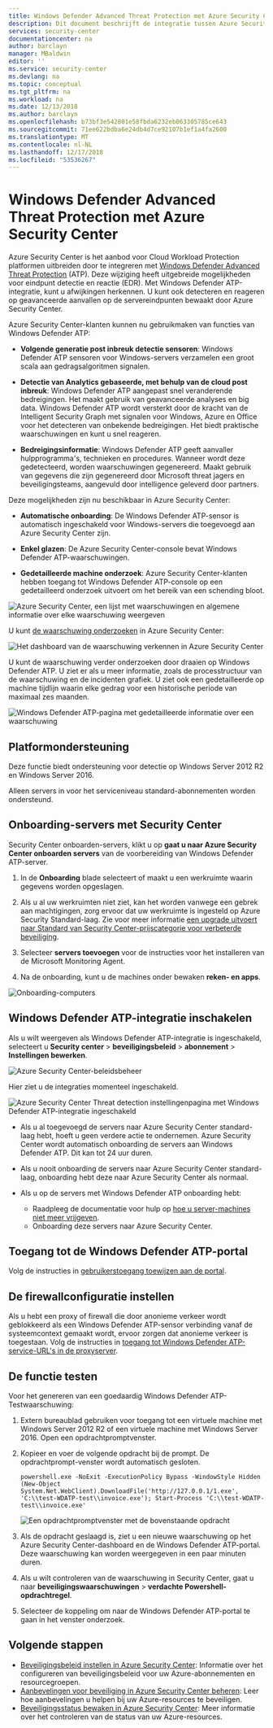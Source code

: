 ```yaml
---
title: Windows Defender Advanced Threat Protection met Azure Security Center
description: Dit document beschrijft de integratie tussen Azure Security Center en Windows Defender Advanced Threat Protection.
services: security-center
documentationcenter: na
author: barclayn
manager: MBaldwin
editor: ''
ms.service: security-center
ms.devlang: na
ms.topic: conceptual
ms.tgt_pltfrm: na
ms.workload: na
ms.date: 12/13/2018
ms.author: barclayn
ms.openlocfilehash: b73bf3e542801e58fbda6232eb063305785ce643
ms.sourcegitcommit: 71ee622bdba6e24db4d7ce92107b1ef1a4fa2600
ms.translationtype: MT
ms.contentlocale: nl-NL
ms.lasthandoff: 12/17/2018
ms.locfileid: "53536267"
---
```

# <a name="windows-defender-advanced-threat-protection-with-azure-security-center"></a>Windows Defender Advanced Threat Protection met Azure Security Center

Azure Security Center is het aanbod voor Cloud Workload Protection platformen uitbreiden door te integreren met [Windows Defender Advanced Threat Protection](https://www.microsoft.com/en-us/WindowsForBusiness/windows-atp) (ATP).
Deze wijziging heeft uitgebreide mogelijkheden voor eindpunt detectie en reactie (EDR). Met Windows Defender ATP-integratie, kunt u afwijkingen herkennen. U kunt ook detecteren en reageren op geavanceerde aanvallen op de servereindpunten bewaakt door Azure Security Center.

Azure Security Center-klanten kunnen nu gebruikmaken van functies van Windows Defender ATP:

- **Volgende generatie post inbreuk detectie sensoren**: Windows Defender ATP sensoren voor Windows-servers verzamelen een groot scala aan gedragsalgoritmen signalen.

- **Detectie van Analytics gebaseerde, met behulp van de cloud post inbreuk**: Windows Defender ATP aangepast snel veranderende bedreigingen. Het maakt gebruik van geavanceerde analyses en big data. Windows Defender ATP wordt versterkt door de kracht van de Intelligent Security Graph met signalen voor Windows, Azure en Office voor het detecteren van onbekende bedreigingen. Het biedt praktische waarschuwingen en kunt u snel reageren.

- **Bedreigingsinformatie**: Windows Defender ATP geeft aanvaller hulpprogramma's, technieken en procedures. Wanneer wordt deze gedetecteerd, worden waarschuwingen gegenereerd. Maakt gebruik van gegevens die zijn gegenereerd door Microsoft threat jagers en beveiligingsteams, aangevuld door intelligence geleverd door partners.

Deze mogelijkheden zijn nu beschikbaar in Azure Security Center:

- **Automatische onboarding**: De Windows Defender ATP-sensor is automatisch ingeschakeld voor Windows-servers die toegevoegd aan Azure Security Center zijn.

- **Enkel glazen**: De Azure Security Center-console bevat Windows Defender ATP-waarschuwingen.

- **Gedetailleerde machine onderzoek**: Azure Security Center-klanten hebben toegang tot Windows Defender ATP-console op een gedetailleerd onderzoek uitvoert om het bereik van een schending bloot.

![Azure Security Center, een lijst met waarschuwingen en algemene informatie over elke waarschuwing weergeven](media/security-center-wdatp/image1.png)

U kunt [de waarschuwing onderzoeken](security-center-investigation.md) in Azure Security Center:

![Het dashboard van de waarschuwing verkennen in Azure Security Center](media/security-center-wdatp/image2.png)

U kunt de waarschuwing verder onderzoeken door draaien op Windows Defender ATP. U ziet er als u meer informatie, zoals de processtructuur van de waarschuwing en de incidenten grafiek. U ziet ook een gedetailleerde op machine tijdlijn waarin elke gedrag voor een historische periode van maximaal zes maanden.

![Windows Defender ATP-pagina met gedetailleerde informatie over een waarschuwing](media/security-center-wdatp/image3.png)

## <a name="platform-support"></a>Platformondersteuning

Deze functie biedt ondersteuning voor detectie op Windows Server 2012 R2 en Windows Server 2016.

Alleen servers in voor het serviceniveau standard-abonnementen worden ondersteund.

## <a name="onboarding-servers-to-security-center"></a>Onboarding-servers met Security Center 

Security Center onboarden-servers, klikt u op **gaat u naar Azure Security Center onboarden servers** van de voorbereiding van Windows Defender ATP-server.

1. In de **Onboarding** blade selecteert of maakt u een werkruimte waarin gegevens worden opgeslagen. <br>
2. Als u al uw werkruimten niet ziet, kan het worden vanwege een gebrek aan machtigingen, zorg ervoor dat uw werkruimte is ingesteld op Azure Security Standard-laag. Zie voor meer informatie [een upgrade uitvoert naar Standard van Security Center-prijscategorie voor verbeterde beveiliging](security-center-pricing.md).
    
3.  Selecteer **servers toevoegen** voor de instructies voor het installeren van de Microsoft Monitoring Agent. 

4.  Na de onboarding, kunt u de machines onder bewaken **reken- en apps**.

  ![Onboarding-computers](media/security-center-wdatp/onboard-computers.png)


## <a name="enable-windows-defender-atp-integration"></a>Windows Defender ATP-integratie inschakelen

Als u wilt weergeven als Windows Defender ATP-integratie is ingeschakeld, selecteert u **Security center** > **beveiligingsbeleid** > **abonnement**  >  **Instellingen bewerken**.

  ![Azure Security Center-beleidsbeheer](media/security-center-wdatp/policy-management.png)

Hier ziet u de integraties momenteel ingeschakeld.

  ![Azure Security Center Threat detection instellingenpagina met Windows Defender ATP-integratie ingeschakeld](media/security-center-wdatp/enable-integrations.png)

- Als u al toegevoegd de servers naar Azure Security Center standard-laag hebt, hoeft u geen verdere actie te ondernemen. Azure Security Center wordt automatisch onboarding de servers aan Windows Defender ATP. Dit kan tot 24 uur duren.

- Als u nooit onboarding de servers naar Azure Security Center standard-laag, onboarding hebt deze naar Azure Security Center als normaal.

- Als u op de servers met Windows Defender ATP onboarding hebt:
  - Raadpleeg de documentatie voor hulp op [hoe u server-machines niet meer vrijgeven](https://go.microsoft.com/fwlink/p/?linkid=852906).
  - Onboarding deze servers naar Azure Security Center.

## <a name="access-to-the-windows-defender-atp-portal"></a>Toegang tot de Windows Defender ATP-portal

Volg de instructies in [gebruikerstoegang toewijzen aan de portal](https://docs.microsoft.com/windows/security/threat-protection/windows-defender-atp/assign-portal-access-windows-defender-advanced-threat-protection).

## <a name="set-the-firewall-configuration"></a>De firewallconfiguratie instellen

Als u hebt een proxy of firewall die door anonieme verkeer wordt geblokkeerd als een Windows Defender ATP-sensor verbinding vanaf de systeemcontext gemaakt wordt, ervoor zorgen dat anonieme verkeer is toegestaan. Volg de instructies in [toegang tot Windows Defender ATP-service-URL's in de proxyserver](https://docs.microsoft.com/windows/security/threat-protection/windows-defender-atp/configure-proxy-internet-windows-defender-advanced-threat-protection#enable-access-to-windows-defender-atp-service-urls-in-the-proxy-server).

## <a name="test-the-feature"></a>De functie testen

Voor het genereren van een goedaardig Windows Defender ATP-Testwaarschuwing:

1. Extern bureaublad gebruiken voor toegang tot een virtuele machine met Windows Server 2012 R2 of een virtuele machine met Windows Server 2016.  Open een opdrachtpromptvenster.

2. Kopieer en voer de volgende opdracht bij de prompt. De opdrachtprompt-venster wordt automatisch gesloten.

    ```
    powershell.exe -NoExit -ExecutionPolicy Bypass -WindowStyle Hidden (New-Object System.Net.WebClient).DownloadFile('http://127.0.0.1/1.exe', 'C:\\test-WDATP-test\\invoice.exe'); Start-Process 'C:\\test-WDATP-test\\invoice.exe'
    ```

   ![Een opdrachtpromptvenster met de bovenstaande opdracht](media/security-center-wdatp/image4.jpeg)

3. Als de opdracht geslaagd is, ziet u een nieuwe waarschuwing op het Azure Security Center-dashboard en de Windows Defender ATP-portal. Deze waarschuwing kan worden weergegeven in een paar minuten duren.

4. Als u wilt controleren van de waarschuwing in Security Center, gaat u naar **beveiligingswaarschuwingen** >  **verdachte Powershell-opdrachtregel**.

5. Selecteer de koppeling om naar de Windows Defender ATP-portal te gaan in het venster onderzoek.

## <a name="next-steps"></a>Volgende stappen

- [Beveiligingsbeleid instellen in Azure Security Center](tutorial-security-policy.md): Informatie over het configureren van beveiligingsbeleid voor uw Azure-abonnementen en resourcegroepen.
- [Aanbevelingen voor beveiliging in Azure Security Center beheren](security-center-recommendations.md): Leer hoe aanbevelingen u helpen bij uw Azure-resources te beveiligen.
- [Beveiligingsstatus bewaken in Azure Security Center](security-center-monitoring.md): Meer informatie over het controleren van de status van uw Azure-resources.
